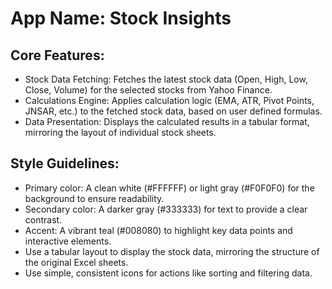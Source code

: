 # **App Name**: Stock Insights

## Core Features:

- Stock Data Fetching: Fetches the latest stock data (Open, High, Low, Close, Volume) for the selected stocks from Yahoo Finance.
- Calculations Engine: Applies calculation logic (EMA, ATR, Pivot Points, JNSAR, etc.) to the fetched stock data, based on user defined formulas.
- Data Presentation: Displays the calculated results in a tabular format, mirroring the layout of individual stock sheets.

## Style Guidelines:

- Primary color: A clean white (#FFFFFF) or light gray (#F0F0F0) for the background to ensure readability.
- Secondary color: A darker gray (#333333) for text to provide a clear contrast.
- Accent: A vibrant teal (#008080) to highlight key data points and interactive elements.
- Use a tabular layout to display the stock data, mirroring the structure of the original Excel sheets.
- Use simple, consistent icons for actions like sorting and filtering data.